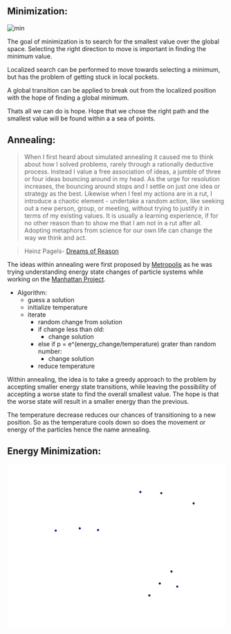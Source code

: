 Minimization:
-------------

![min](./min.gif)

The goal of minimization is to search for the smallest value over the global space. Selecting the right direction to move is important in finding the minimum value. 

Localized search can be performed to move towards selecting a minimum, but has the problem of getting stuck in local pockets.

A global transition can be applied to break out from the localized position with the hope of finding a global minimum. 

Thats all we can do is hope. Hope that we chose the right path and the smallest value will be found within a a sea of points.

Annealing:
----------

>When I first heard about simulated annealing it caused me to think about how I solved problems, rarely through a rationally deductive process. Instead I value a free association of ideas, a jumble of three or four ideas bouncing around in my head. As the urge for resolution increases, the bouncing around stops and I settle on just one idea or strategy as the best. Likewise when I feel my actions are in a rut, I introduce a chaotic element - undertake a random action, like seeking out a new person, group, or meeting, without trying to justify it in terms of my existing values. It is usually a learning experience, if for no other reason than to show me that I am not in a rut after all. Adopting metaphors from science for our own life can change the way we think and act.

>Heinz Pagels- [Dreams of Reason](http://www.goodreads.com/book/show/694929.The_Dreams_of_Reason)

The ideas within annealing were first proposed by [Metropolis](http://en.wikipedia.org/wiki/Nicholas_Metropolis) as he was trying understanding energy state changes of particle systems while working on the [Manhattan Project](http://en.wikipedia.org/wiki/Manhattan_Project). 

* Algorithm:
    * guess a solution 
    * initialize temperature
    * iterate 
        * random change from solution
        * if change less than old:
            * change solution
        * else if p = e^(energy_change/temperature) grater than random number:
            * change solution
        * reduce temperature

Within annealing, the idea is to take a greedy approach to the problem by accepting smaller energy state transitions, while leaving the possibility of accepting a worse state to find the overall smallest value. The hope is that the worse state will result in a smaller energy than the previous.

The temperature decrease reduces our chances of transitioning to a new position. So as the temperature cools down so does the movement or energy of the particles hence the name annealing.




Energy Minimization:
--------------------

![particles](./particle.gif)

